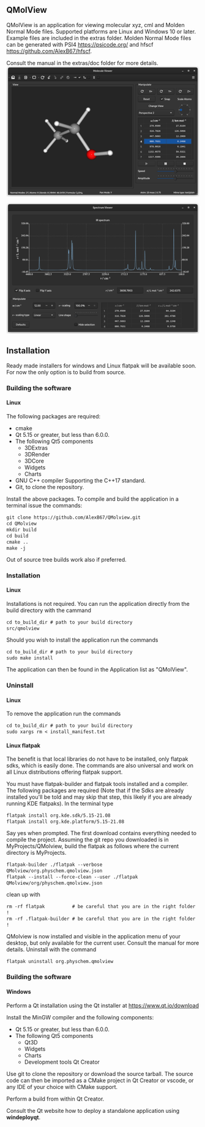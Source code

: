 ## QMolView
QMolView is an application for viewing molecular xyz, cml  and Molden Normal Mode files. Supported platforms are Linux and Windows 10 or later. Example files are included in the extras folder.  Molden Normal Mode files can be generated with PSI4 https://psicode.org/ and hfscf https://github.com/AlexB67/hfscf.

Consult the manual in the extras/doc folder for more details.
<img src="src/screenshots/qmolview.png">

<img src="src/screenshots/qmolview-spectrum.png">

## Installation
Ready made installers for windows and Linux flatpak will be available soon. For now the only option is to build from source.

### Building the software
#### Linux
The following packages are required:
* cmake
* Qt 5.15 or greater, but less than 6.0.0.
* The following Qt5 components
  * 3DExtras 
  * 3DRender 
  * 3DCore 
  * Widgets
  * Charts
* GNU C++ compiler Supporting the C++17 standard.
* Git, to clone the repository.

Install the above packages. To compile and build the application in a terminal issue the commands:
```
git clone https://github.com/AlexB67/QMolview.git
cd QMolview
mkdir build
cd build
cmake ..
make -j
```
Out of source tree builds work also if preferred.
### Installation
#### Linux
Installations is not required. You can run the application directly from the build directory with the cammand
```
cd to_build_dir # path to your build directory
src/qmolview
```
Should you wish to install the application run the commands
```
cd to_build_dir # path to your build directory
sudo make install
```
The application can then be found in the Application list as "QMolView".
### Uninstall
#### Linux
To remove  the application run the commands
```
cd to_build_dir # path to your build directory
sudo xargs rm < install_manifest.txt
```
#### Linux flatpak
The benefit is that local libraries do not have to be installed, only flatpak sdks, which is easily done. The commands are also universal and work on all Linux distributions offering flatpak support. 

You must have flatpak-builder and flatpak tools installed and a compiler. The following packages are required (Note that if the Sdks are already installed you'll be told and may skip that step, this likely if you are already running KDE flatpaks). In the terminal type
```
flatpak install org.kde.sdk/5.15-21.08
flatpak install org.kde.platform/5.15-21.08
```
Say yes when prompted. The first download contains everything needed to compile the project. Assuming the git repo you downloaded is in MyProjects/QMolview, build the flatpak as follows where the current directory is MyProjects.
```
flatpak-builder ./flatpak --verbose QMolview/org.physchem.qmolview.json
flatpak --install --force-clean --user ./flatpak QMolview/org/physchem.qmolview.json
```
clean up with
```
rm -rf flatpak          # be careful that you are in the right folder !
rm -rf .flatpak-builder # be careful that you are in the right folder !
```
QMolview is now installed and visible in the application menu of your desktop, but only available for the current user. Consult the manual for more details. Uninstall with the command
```
flatpak uninstall org.physchem.qmolview
```

### Building the software
#### Windows
Perform a Qt installation using the Qt installer at https://www.qt.io/download

Install the MinGW compiler and the following components:
* Qt 5.15 or greater, but less than 6.0.0.
* The following Qt5 components
  * Qt3D
  * Widgets
  * Charts
  * Development tools Qt Creator

Use git to clone the repository or download the source tarball. The source code can then be imported as a CMake project in Qt Creator or vscode, or any IDE of your choice with CMake support.

Perform a build from within Qt Creator. 

Consult the Qt website how to deploy a standalone application using **windeployqt**. 
